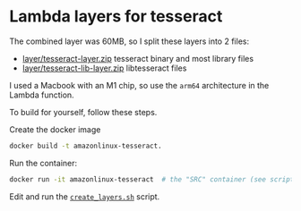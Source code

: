 # Lambda layers for tesseract

The combined layer was 60MB, so I split these layers into 2 files:
- [layer/tesseract-layer.zip](layer/tesseract-layer.zip) tesseract binary and most library files
- [layer/tesseract-lib-layer.zip](layer/tesseract-lib-layer.zip) libtesseract files

I used a Macbook with an M1 chip, so use the `arm64` architecture in the Lambda function.

To build for yourself, follow these steps.

Create the docker image
```bash
docker build -t amazonlinux-tesseract.
```

Run the container:
```bash
docker run -it amazonlinux-tesseract  # the "SRC" container (see script)
```

Edit and run the [`create_layers.sh`](create_layers.sh) script.
